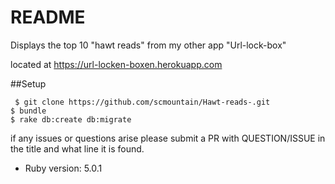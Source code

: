 # README

Displays the top 10 "hawt reads" from my other app "Url-lock-box"<br>

located at https://url-locken-boxen.herokuapp.com <br>

##Setup

``` $ git clone https://github.com/scmountain/Hawt-reads-.git```<br>
``` $ bundle ```<br>
``` $ rake db:create db:migrate ```<br>

if any issues or questions arise please submit a PR with QUESTION/ISSUE in the title
and what line it is found.

* Ruby version: 5.0.1

